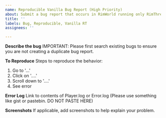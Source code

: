 ```yaml
---
name: Reproducible Vanilla Bug Report (High Priority)
about: Submit a bug report that occurs in RimWorld running only RimThreaded and DLCs that can be reproduced fairly consistantly
title: ''
labels: Bug, Reproducible, Vanilla RT
assignees: ''

---
```


**Describe the bug**
IMPORTANT: Please first search existing bugs to ensure you are not creating a duplicate bug report.  

**To Reproduce**
Steps to reproduce the behavior:
1. Go to '...'
2. Click on '....'
3. Scroll down to '....'
4. See error

**Error Log**
Link to contents of Player.log or Error.log (Please use something like gist or pastebin. DO NOT PASTE HERE)

**Screenshots**
If applicable, add screenshots to help explain your problem.
